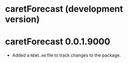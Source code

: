 # caretForecast (development version)

# caretForecast 0.0.1.9000

* Added a `NEWS.md` file to track changes to the package.
